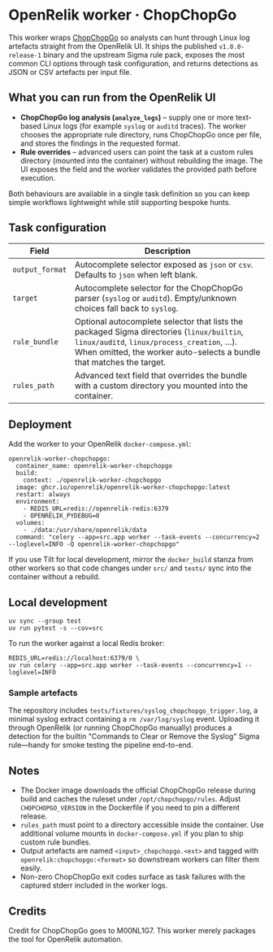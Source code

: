 # OpenRelik worker · ChopChopGo

This worker wraps [ChopChopGo](https://github.com/M00NLIG7/ChopChopGo) so analysts can hunt through
Linux log artefacts straight from the OpenRelik UI. It ships the published
`v1.0.0-release-1` binary and the upstream Sigma rule pack, exposes the most common CLI
options through task configuration, and returns detections as JSON or CSV artefacts per
input file.

## What you can run from the OpenRelik UI

- **ChopChopGo log analysis (`analyze_logs`)** – supply one or more text-based Linux logs
  (for example `syslog` or `auditd` traces). The worker chooses the
  appropriate rule directory, runs ChopChopGo once per file, and stores the findings in
  the requested format.
- **Rule overrides** – advanced users can point the task at a custom rules directory
  (mounted into the container) without rebuilding the image. The UI exposes the field and
  the worker validates the provided path before execution.

Both behaviours are available in a single task definition so you can keep simple workflows
lightweight while still supporting bespoke hunts.

## Task configuration

| Field | Description |
| --- | --- |
| `output_format` | Autocomplete selector exposed as `json` or `csv`. Defaults to `json` when left blank. |
| `target` | Autocomplete selector for the ChopChopGo parser (`syslog` or `auditd`). Empty/unknown choices fall back to `syslog`. |
| `rule_bundle` | Optional autocomplete selector that lists the packaged Sigma directories (`linux/builtin`, `linux/auditd`, `linux/process_creation`, …). When omitted, the worker auto-selects a bundle that matches the target. |
| `rules_path` | Advanced text field that overrides the bundle with a custom directory you mounted into the container. |

## Deployment

Add the worker to your OpenRelik `docker-compose.yml`:

```
openrelik-worker-chopchopgo:
  container_name: openrelik-worker-chopchopgo
  build:
    context: ./openrelik-worker-chopchopgo
  image: ghcr.io/openrelik/openrelik-worker-chopchopgo:latest
  restart: always
  environment:
    - REDIS_URL=redis://openrelik-redis:6379
    - OPENRELIK_PYDEBUG=0
  volumes:
    - ./data:/usr/share/openrelik/data
  command: "celery --app=src.app worker --task-events --concurrency=2 --loglevel=INFO -Q openrelik-worker-chopchopgo"
```

If you use Tilt for local development, mirror the `docker_build` stanza from other workers so
that code changes under `src/` and `tests/` sync into the container without a rebuild.

## Local development

```
uv sync --group test
uv run pytest -s --cov=src
```

To run the worker against a local Redis broker:

```
REDIS_URL=redis://localhost:6379/0 \
uv run celery --app=src.app worker --task-events --concurrency=1 --loglevel=INFO
```

### Sample artefacts

The repository includes `tests/fixtures/syslog_chopchopgo_trigger.log`, a minimal
syslog extract containing a `rm /var/log/syslog` event. Uploading it through OpenRelik (or
running ChopChopGo manually) produces a detection for the builtin "Commands to Clear or
Remove the Syslog" Sigma rule—handy for smoke testing the pipeline end-to-end.

## Notes

- The Docker image downloads the official ChopChopGo release during build and caches the
  ruleset under `/opt/chopchopgo/rules`. Adjust `CHOPCHOPGO_VERSION` in the Dockerfile if you
  need to pin a different release.
- `rules_path` must point to a directory accessible inside the container. Use additional
  volume mounts in `docker-compose.yml` if you plan to ship custom rule bundles.
- Output artefacts are named `<input>_chopchopgo.<ext>` and tagged with
  `openrelik:chopchopgo:<format>` so downstream workers can filter them easily.
- Non-zero ChopChopGo exit codes surface as task failures with the captured stderr included in
  the worker logs.

## Credits

Credit for ChopChopGo goes to M00NL1G7. This worker merely packages the tool for OpenRelik automation.
